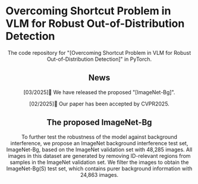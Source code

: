 # Overcoming Shortcut Problem in VLM for Robust Out-of-Distribution Detection
<div align="center">


The code repository for "[Overcoming Shortcut Problem in VLM for Robust Out-of-Distribution Detection]" in PyTorch. 
    
## News

[03/2025]🎉  We have released the proposed "[ImageNet-Bg]".

[02/2025]🎉  Our paper has been accepted by CVPR2025.

## The proposed ImageNet-Bg

To further test the robustness of the model against background interference, we propose an ImageNet background interference test set, ImageNet-Bg, based on the ImageNet validation set with 48,285 images. All images in this dataset are generated by removing ID-relevant regions from samples in the ImageNet validation set. We filter the images to obtain the ImageNet-Bg(S) test set, which contains purer background information with 24,863 images. 
